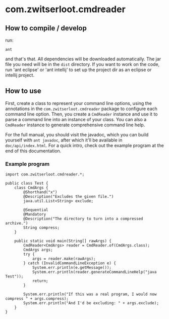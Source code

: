 # com.zwitserloot.cmdreader

## How to compile / develop

run:

	ant

and that's that. All dependencies will be downloaded automatically. The jar file you need will be in the `dist` directory. If you want to work on the code, run 'ant eclipse' or 'ant intellij' to set up the project dir as an eclipse or intellij project.

## How to use

First, create a class to represent your command line options, using the annotations in the `com.zwitserloot.cmdreader` package to configure each command line option. Then, you create a `CmdReader` instance and use it to parse a command line into an instance of your class. You can also a `CmdReader` instance to generate comprehensive command line help.

For the full manual, you should visit the javadoc, which you can build yourself with `ant javadoc`, after which it'll be available in `doc/api/index.html`. For a quick intro, check out the example program at the end of this documentation.

### Example program

	import com.zwitserloot.cmdreader.*;
	
	public class Test {
		class CmdArgs {
			@Shorthand("x")
			@Description("Excludes the given file.")
			java.util.List<String> exclude;
			
			@Sequential
			@Mandatory
			@Description("The directory to turn into a compressed archive.")
			String compress;
		}
		
		public static void main(String[] rawArgs) {
			CmdReader<CmdArgs> reader = CmdReader.of(CmdArgs.class);
			CmdArgs args;
			try {
				args = reader.make(rawArgs);
			} catch (InvalidCommandLineException e) {
				System.err.println(e.getMessage());
				System.err.println(reader.generateCommandLineHelp("java Test"));
				return;
			}
			
			System.err.println("If this was a real program, I would now compress " + args.compress);
			System.err.println("And I'd be excluding: " + args.exclude);
		}
	}
